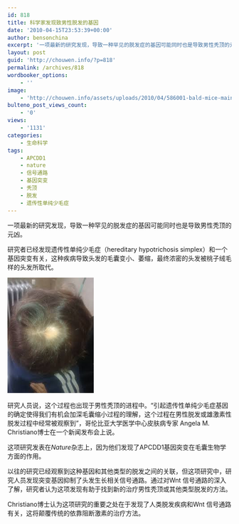 ```yaml
---
id: 818
title: 科学家发现致男性脱发的基因
date: '2010-04-15T23:53:39+00:00'
author: bensonchina
excerpt: '一项最新的研究发现，导致一种罕见的脱发症的基因可能同时也是导致男性秃顶的元凶。研究者已经发现遗传性单纯少毛症（hereditary hypotrichosis simplex）和一个基因突变有关，这种疾病导致头发的毛囊变小、萎缩，最终浓密的头发被桃子绒毛样的头发所取代。研究人员说，这个过程也出现于男性秃顶的进程中。'
layout: post
guid: 'http://chouwen.info/?p=818'
permalink: /archives/818
wordbooker_options:
    - ''
image:
    - 'http://chouwen.info/assets/uploads/2010/04/586001-bald-mice-main.jpg'
bulteno_post_views_count:
    - '0'
views:
    - '1131'
categories:
    - 生命科学
tags:
    - APCDD1
    - nature
    - 信号通路
    - 基因突变
    - 秃顶
    - 脱发
    - 遗传性单纯少毛症
---
```


一项最新的研究发现，导致一种罕见的脱发症的基因可能同时也是导致男性秃顶的元凶。

研究者已经发现遗传性单纯少毛症（hereditary hypotrichosis simplex）和一个基因突变有关，这种疾病导致头发的毛囊变小、萎缩，最终浓密的头发被桃子绒毛样的头发所取代。

![](/assets/uploads/2010/04/下载-3.jpg)

研究人员说，这个过程也出现于男性秃顶的进程中。“引起遗传性单纯少毛症基因的确定使得我们有机会加深毛囊缩小过程的理解，这个过程在男性脱发或雄激素性脱发过程中经常被观察到”，哥伦比亚大学医学中心皮肤病专家 Angela M. Christiano博士在一个新闻发布会上说。

这项研究发表在*Nature*杂志上，因为他们发现了APCDD1基因突变在毛囊生物学方面的作用。

以往的研究已经观察到这种基因和其他类型的脱发之间的关联，但这项研究中，研究人员发现突变基因抑制了头发生长相关信号通路。通过对Wnt 信号通路的深入了解，研究者认为这项发现有助于找到新的治疗男性秃顶或其他类型脱发的方法。

Christiano博士认为这项研究的重要之处在于发现了人类脱发疾病和Wnt 信号通路有关，这将颠覆传统的依靠阻断激素的治疗方法。